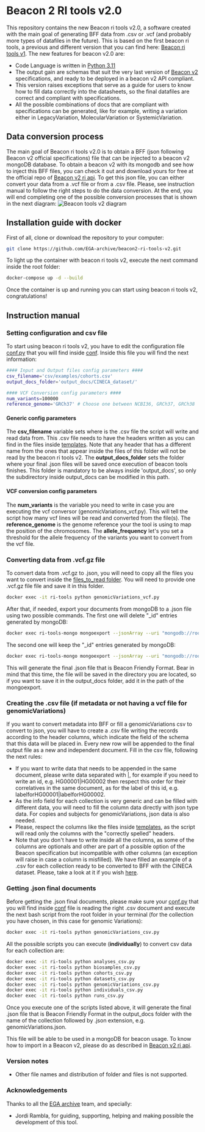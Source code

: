 # Beacon 2 RI tools v2.0

This repository contains the new Beacon ri tools v2.0, a software created with the main goal of generating BFF data from .csv or .vcf (and probably more types of datafiles in the future). This is based on the first beacon ri tools, a previous and different version that you can find here: [Beacon ri tools v1](https://github.com/EGA-archive/beacon2-ri-tools). The new features for beacon v2.0 are:

* Code Language is written in [Python 3.11](https://www.python.org/downloads/release/python-3110/)
* The output gain are schemas that suit the very last version of [Beacon v2](https://github.com/ga4gh-beacon/beacon-v2) specifications, and ready to be deployed in a beacon v2 API compliant.
* This version raises exceptions that serve as a guide for users to know how to fill data correctly into the datasheets, so the final datafiles are correct and compliant with specifications.
* All the possible combinations of docs that are compliant with specifications can be generated, like for example, writing a variation either in LegacyVariation, MolecularVariation or SystemicVariation.

## Data conversion process

The main goal of Beacon ri tools v2.0 is to obtain a BFF (json following Beacon v2 official specifications) file that can be injected to a beacon v2 mongoDB database. To obtain a beacon v2 with its mongodb and see how to inject this BFF files, you can check it out and download yours for free at the official repo of [Beacon v2 ri api](https://github.com/EGA-archive/beacon2-ri-api).
To get this json file, you can either convert your data from a .vcf file or from a .csv file. Please, see instruction manual to follow the right steps to do the data conversion. At the end, you will end completing one of the possible conversion processes that is shown in the next diagram:
![Beacon tools v2 diagram](https://github.com/EGA-archive/beacon2-ri-tools-v2/blob/main/files/beacon-ri-tools-v2-figure-new.jpg)

## Installation guide with docker

First of all, clone or download the repository to your computer:
```bash
git clone https://github.com/EGA-archive/beacon2-ri-tools-v2.git
```

To light up the container with beacon ri tools v2, execute the next command inside the root folder:
```bash
docker-compose up -d --build
```

Once the container is up and running you can start using beacon ri tools v2, congratulations!

## Instruction manual

### Setting configuration and csv file

To start using beacon ri tools v2, you have to edit the configuration file [conf.py](https://github.com/EGA-archive/beacon2-ri-tools-v2/tree/main/conf/conf.py) that you will find inside [conf](https://github.com/EGA-archive/beacon2-ri-tools-v2/tree/main/conf). Inside this file you will find the next information:
```bash
#### Input and Output files config parameters ####
csv_filename='csv/examples/cohorts.csv'
output_docs_folder='output_docs/CINECA_dataset/'

#### VCF Conversion config parameters ####
num_variants=100000
reference_genome='GRCh37' # Choose one between NCBI36, GRCh37, GRCh38
```

#### Generic config parameters
The **csv_filename** variable sets where is the .csv file the script will write and read data from. This .csv file needs to have the headers written as you can find in the files inside [templates](https://github.com/EGA-archive/beacon2-ri-tools-v2/tree/main/csv/templates). Note that any header that has a different name from the ones that appear inside the files of this folder will not be read by the beacon ri tools v2.
The **output_docs_folder** sets the folder where your final .json files will be saved once execution of beacon tools finishes. This folder is mandatory to be always inside 'output_docs', so only the subdirectory inside output_docs can be modified in this path.

#### VCF conversion config parameters
The **num_variants** is the variable you need to write in case you are executing the vcf conversor (genomicVariations_vcf.py). This will tell the script how many vcf lines will be read and converted from the file(s).
The **reference_genome** is the genome reference your the tool is using to map the position of the chromosomes.
The **allele_frequency** let's you set a threshold for the allele frequency of the variants you want to convert from the vcf file.

### Converting data from .vcf.gz file

To convert data from .vcf.gz to .json, you will need to copy all the files you want to convert inside the [files_to_read folder](https://github.com/EGA-archive/beacon2-ri-tools-v2/tree/main/files/vcf/files_to_read).
You will need to provide one .vcf.gz file file and save it in this folder.

```bash
docker exec -it ri-tools python genomicVariations_vcf.py
```
After that, if needed, export your documents from mongoDB to a .json file using two possible commands. 
The first one will delete "_id" entries generated by mongoDB:
```bash
docker exec ri-tools-mongo mongoexport --jsonArray --uri "mongodb://root:example@127.0.0.1:27017/beacon?authSource=admin" --collection genomicVariations | sed '/"_id":/s/"_id":[^,]*,//g' > genomicVariations.json
```
The second one will keep the "_id" entries generated by mongoDB:
```bash
docker exec ri-tools-mongo mongoexport --jsonArray --uri "mongodb://root:example@127.0.0.1:27017/beacon?authSource=admin" --collection genomicVariations > genomicVariations.json
```
This will generate the final .json file that is Beacon Friendly Format. Bear in mind that this time, the file will be saved in the directory you are located, so if you want to save it in the output_docs folder, add it in the path of the mongoexport.

### Creating the .csv file (if metadata or not having a vcf file for genomicVariations)

If you want to convert metadata into BFF or fill a genomicVariations csv to convert to json, you will have to create a .csv file writing the records according to the header columns, which indicate the field of the schema that this data will be placed in. Every new row will be appended to the final output file as a new and independent document. 
Fill in the csv file, following the next rules:
* If you want to write data that needs to be appended in the same document, please write data separated with |, for example if you need to write an id, e.g. HG00001|HG00002 then respect this order for their correlatives in the same document, as for the label of this id, e.g. labelforHG00001|labelforHG00002.
* As the info field for each collection is very generic and can be filled with different data, you will need to fill the column data directly with json type data. For copies and subjects for genomicVariations, json data is also needed.
* Please, respect the columns like the files inside [templates](https://github.com/EGA-archive/beacon2-ri-tools-v2/tree/main/csv/templates), as the script will read only the columns with the "correctly spelled" headers.
* Note that you don't have to write inside all the columns, as some of the columns are optionals and other are part of a possible option of the Beacon specification but incompatible with other columns (an exception will raise in case a column is misfilled).
We have filled an example of a .csv for each collection ready to be converted to BFF with the CINECA dataset. Please, take a look at it if you wish [here](https://github.com/EGA-archive/beacon2-ri-tools-v2/tree/main/csv/examples).

### Getting .json final documents

Before getting the .json final documents, please make sure your [conf.py](https://github.com/EGA-archive/beacon2-ri-tools-v2/tree/main/conf/conf.py) that you will find inside [conf](https://github.com/EGA-archive/beacon2-ri-tools-v2/tree/main/conf) file is reading the right .csv document and execute the next bash script from the root folder in your terminal (for the collection you have chosen, in this case for genomic Variations):
```bash
docker exec -it ri-tools python genomicVariations_csv.py
```

All the possible scripts you can execute (**individually**) to convert csv data for each collection are:
```bash
docker exec -it ri-tools python analyses_csv.py
docker exec -it ri-tools python biosamples_csv.py
docker exec -it ri-tools python cohorts_csv.py
docker exec -it ri-tools python datasets_csv.py
docker exec -it ri-tools python genomicVariations_csv.py
docker exec -it ri-tools python individuals_csv.py
docker exec -it ri-tools python runs_csv.py
```

Once you execute one of the scripts listed above, it will generate the final .json file that is Beacon Friendly Format in the output_docs folder with the name of the collection followed by .json extension, e.g. genomicVariations.json. 

This file will be able to be used in a mongoDB for beacon usage. To know how to import in a Beacon v2, please do as described in [Beacon v2 ri api](https://github.com/EGA-archive/beacon2-ri-api).

### Version notes

* Other file names and distribution of folder and files is not supported.

### Acknowledgements

Thanks to all the [EGA archive](https://ega-archive.org/) team, and specially: 
* Jordi Rambla, for guiding, supporting, helping and making possible the development of this tool.